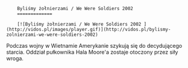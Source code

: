 
        Byliśmy żołnierzami / We Were Soldiers 2002 
        =============
        
        [![Byliśmy żołnierzami / We Were Soldiers 2002 ](http://vidos.pl/images/player.gif)](http://vidos.pl/bylismy-zolnierzami-we-were-soldiers-2002)
        
        
 Podczas wojny w Wietnamie Amerykanie szykują się do decydującego starcia. Oddział pułkownika Hala Moore'a zostaje otoczony przez siły wroga.
    